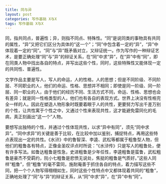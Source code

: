 ```yaml
---
title: 同与异
layout: post
categories: 写作基础 X与X
tags: 写作基础 X与X
---
```


同，指共同点，普遍性；异，则指不同点、特殊性。“同”是说同类的事物具有共同的属性，“异”又把它们区分为具体的“这一个”；“同”中包含着一定的“异”，“异”中体现着一定的“同”。“同”与“异”既矛盾对立，又辩证统一。作为写作的一种辩证艺术，是要正确处理“同”与“异”的辩证关系，在“同”中求“异”，在“异”中有“同”，即在同类人物中找出各自的特点，并写出这些个性，同时，这些特殊性又能体现一定的共同性、普遍性。

文学作品主要是写人，写人的命运，人的性格，人的思想；但是不同阶级、不同阶层、不同职业的人，他们的命运、性格、思想并不相同；即使是同一阶级、同一阶层、同一职业的人，由于他们的经历不同、生活方式不同，命运、性格、思想也会有差异；就是同一性格类型的人，他们也有各自的表现方式。世界上决没有性格完全一样的人。因此在塑造人物形象时既要着眼于人的共性，更要努力写出千差万别的个性，让共性寓于个性之中，又通过个性来表现共性，这才能避免雷同化的毛病，真正刻画出“这一个”人物。

要想写出独特的个性，并通过个性体现共性，以求“异中有同”，须先“同中求异”。“同中求异”的关键是善于比较，在比较中加以鉴别，捕捉特点，再用这些特点表现出一定的共性。《水浒》中的鲁智深、李逵、武松等都属于粗鲁型人物，但他们的粗鲁各有特点，正像金圣叹评点时所说：“《水浒传》只是写人的粗鲁处，便有许多写法。如鲁达粗鲁是性急，史进粗鲁是少年任性，李逵粗鲁是蛮鲁，武松粗鲁是豪杰不受羁约，阮小七粗鲁是悲愤无说处，焦挺的粗鲁是气质好。”这些人同样“粗鲁”，但“粗鲁”的毫不雷同，施耐庵善于抓住各自的特点，着力描写这些不同，把一个个人物写得栩栩如生，同时这些个性特点中又都体现着共同的“粗鲁”，正确地处理了“同”与“异”的辩证关系，从“同”中求“异”，在“异”中有“同”。 